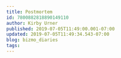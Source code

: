```yaml
---
title: Postmortem
id: 7800882818890149110
author: Kirby Urner
published: 2019-07-05T11:49:00.001-07:00
updated: 2019-07-05T11:49:34.543-07:00
blog: bizmo_diaries
tags: 
---
```


